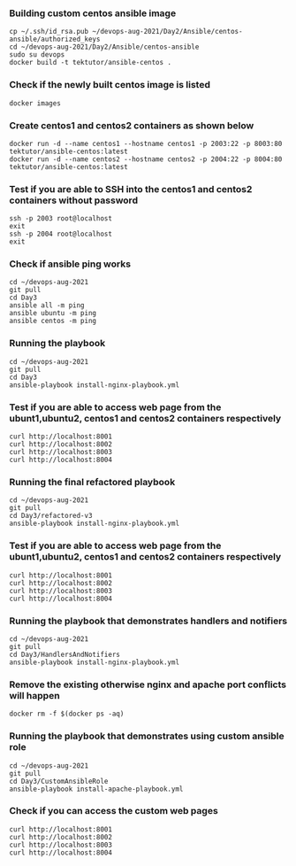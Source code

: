 ### Building custom centos ansible image
```
cp ~/.ssh/id_rsa.pub ~/devops-aug-2021/Day2/Ansible/centos-ansible/authorized_keys
cd ~/devops-aug-2021/Day2/Ansible/centos-ansible
sudo su devops
docker build -t tektutor/ansible-centos .
```

### Check if the newly built centos image is listed
```
docker images
```

### Create centos1 and centos2 containers as shown below
```
docker run -d --name centos1 --hostname centos1 -p 2003:22 -p 8003:80 tektutor/ansible-centos:latest 
docker run -d --name centos2 --hostname centos2 -p 2004:22 -p 8004:80 tektutor/ansible-centos:latest 
```

### Test if you are able to SSH into the centos1 and centos2 containers without password
```
ssh -p 2003 root@localhost
exit
ssh -p 2004 root@localhost
exit
```

### Check if ansible ping works 
```
cd ~/devops-aug-2021
git pull
cd Day3
ansible all -m ping
ansible ubuntu -m ping
ansible centos -m ping
```

### Running the playbook
```
cd ~/devops-aug-2021
git pull
cd Day3
ansible-playbook install-nginx-playbook.yml
```

### Test if you are able to access web page from the ubunt1,ubuntu2, centos1 and centos2 containers respectively
```
curl http://localhost:8001
curl http://localhost:8002
curl http://localhost:8003
curl http://localhost:8004
```

### Running the final refactored playbook
```
cd ~/devops-aug-2021
git pull
cd Day3/refactored-v3
ansible-playbook install-nginx-playbook.yml
```

### Test if you are able to access web page from the ubunt1,ubuntu2, centos1 and centos2 containers respectively
```
curl http://localhost:8001
curl http://localhost:8002
curl http://localhost:8003
curl http://localhost:8004
```

### Running the playbook that demonstrates handlers and notifiers
```
cd ~/devops-aug-2021
git pull
cd Day3/HandlersAndNotifiers
ansible-playbook install-nginx-playbook.yml
```

### Remove the existing otherwise nginx and apache port conflicts will happen
```
docker rm -f $(docker ps -aq)
```

### Running the playbook that demonstrates using custom ansible role
```
cd ~/devops-aug-2021
git pull
cd Day3/CustomAnsibleRole
ansible-playbook install-apache-playbook.yml
```

### Check if you can access the custom web pages
```
curl http://localhost:8001
curl http://localhost:8002
curl http://localhost:8003
curl http://localhost:8004
```
